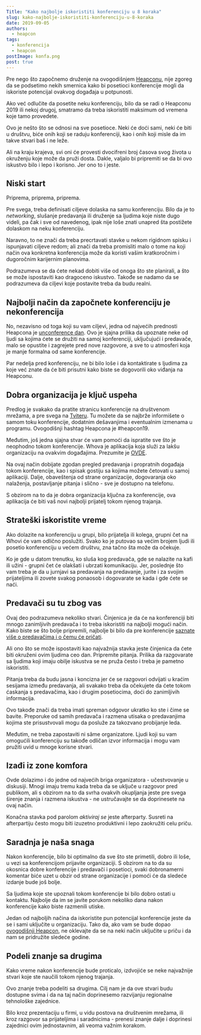 ```yaml
---
Title: "Kako najbolje iskoristiti konferenciju u 8 koraka"
slug: kako-najbolje-iskoristiti-konferenciju-u-8-koraka
date: 2019-09-05
authors:
  - heapcon
tags:
  - konferencija
  - heapcon
postImage: konfa.png
post: true
---
```


Pre nego što započnemo druženje na ovogodišnjem [Heapconu](https://heapcon.io), nije zgoreg da se podsetimo nekih smernica kako bi posetioci konferencije mogli da iskoriste potencijal ovakvog događaja u potpunosti.
<!--more-->

Ako već odlučite da posetite neku konferenciju, bilo da se radi o Heapconu 2019 ili nekoj drugoj, smatramo da treba iskoristiti maksimum od vremena koje tamo provedete.

Ovo je nešto što se odnosi na sve posetioce. Neki će doći sami, neki će biti u društvu, biće onih koji se raduju konferenciji, kao i onih koji misle da im takve stvari baš i ne leže.

Ali na kraju krajeva, svi oni će provesti dvocifreni broj časova svog života u okruženju koje može da pruži dosta. Dakle, valjalo bi pripremiti se da bi ovo iskustvo bilo i lepo i korisno. Jer ono to i jeste.

## Niski start

Priprema, priprema, priprema.

Pre svega, treba definisati ciljeve dolaska na samu konferenciju. Bilo da je to *networking*, slušanje predavanja ili druženje sa ljudima koje niste dugo videli, pa čak i sve od navedenog, ipak nije loše znati unapred šta postižete dolaskom na neku konferenciju.

Naravno, to ne znači da treba precrtavati stavke u nekom rigidnom spisku i ispunjavati ciljeve redom; ali znači da treba promisliti malo o tome na koji način ova konkretna konferencija može da koristi vašim kratkoročnim i dugoročnim karijernim planovima.

Podrazumeva se da ćete nekad dobiti više od onoga što ste planirali, a što se može ispostaviti kao dragoceno iskustvo. Takođe se nadamo da se podrazumeva da ciljevi koje postavite treba da budu realni.

## Najbolji način da započnete konferenciju je nekonferencija

No, nezavisno od toga koji su vam ciljevi, jedna od najvećih prednosti Heapcona je [unconference dan](https://heapspace.rs/blog/sta-je-unconference/). Ovo je sjajna prilika da upoznate neke od ljudi sa kojima ćete se družiti na samoj konferenciji, uključujući i predavače, malo se opustite i zagrejete pred nove razgovore, a sve to u atmosferi koja je manje formalna od same konferencije.

Par nedelja pred konferenciju, ne bi bilo loše i da kontaktirate s ljudima za koje već znate da će biti prisutni kako biste se dogovorili oko viđanja na Heapconu.

## Dobra organizacija je ključ uspeha

Predlog je svakako da pratite stranicu konferencije na društvenom mrežama, a pre svega na [Tviteru](https://twitter.com/heapconf). Tu možete da se najbrže informišete o samom toku konferencije, dodatnim dešavanjima i eventualnim izmenama u programu. Ovogodišnji hashtag Heapcona je #heapcon19.

Međutim, još jedna sjajna stvar će vam pomoći da ispratite sve što je neophodno tokom konferencije. Whova je aplikacija koja služi za lakšu organizaciju na ovakvim događajima. Prezumite je <a href="https://whova.com/portal/heapc_201909/?source=text_link" target="_blank"/>OVDE</a>.

Na ovaj način dobijate zgodan pregled predavanja i propratnih događaja tokom konferencije, kao i spisak gostiju sa kojima možete četovati u samoj aplikaciji. Dalje, obaveštenja od strane organizacije, dogovaranja oko nalaženja, postavljanje pitanja i slično - sve je dostupno na telefonu.

S obzirom na to da je dobra organizacija ključna za konferencije, ova aplikacija će biti vaš novi najbolji prijatelj tokom njenog trajanja.

## Strateški iskoristite vreme

Ako dolazite na konferenciju u grupi, bilo prijatelja ili kolega, grupni čet na Whovi će vam odlično poslužiti. Svako ko je putovao sa većim brojem ljudi ili posetio konferenciju u većem društvu, zna tačno šta može da očekuje.

Ko je gde u datom trenutku, ko sluša kog predavača, gde se nalazite na kafi ili užini - grupni čet će olakšati i ubrzati komunikaciju. Jer, poslednje što vam treba je da u jurnjavi sa predavanja na predavanje, jurite i za svojim prijateljima ili zovete svakog ponaosob i dogovarate se kada i gde ćete se naći.

## Predavači su tu zbog vas

Ovaj deo podrazumeva nekoliko stvari. Činjenica je da će na konferenciji biti mnogo zanimljivih predavača i to treba iskoristiti na najbolji mogući način. Kako biste se što bolje pripremili, najbolje bi bilo da pre konferencije [saznate više o predavačima i o čemu će pričati](https://heapcon.io/speakers/).

Ali ono što se može ispostaviti kao najvažnija stavka jeste činjenica da ćete biti okruženi ovim ljudima ceo dan. Pripremite pitanja. Prilika da razgovarate sa ljudima koji imaju obilje iskustva se ne pruža često i treba je pametno iskoristiti.

Pitanja treba da budu jasna i koncizna jer će se razgovori odvijati u kraćim sesijama između predavanja, ali svakako treba da očekujete da ćete tokom ćaskanja s predavačima, kao i drugim posetiocima, doći do zanimljivih informacija.

Ovo takođe znači da treba imati spreman odgovor ukratko ko ste i čime se bavite. Preporuke od samih predavača i razmena utisaka o predavanjima kojima ste prisustvovali mogu da posluže za takozvano probijanje leda.

Međutim, ne treba zapostaviti ni sâme organizatore. Ljudi koji su vam omogućili konferenciju su takođe odličan izvor informacija i mogu vam pružiti uvid u mnoge korisne stvari.

## Izađi iz zone komfora

Ovde dolazimo i do jedne od najvećih briga organizatora - učestvovanje u diskusiji. Mnogi imaju tremu kada treba da se uključe u razgovor pred publikom, ali s obzirom na to da svrha ovakvih okupljanja jeste pre svega širenje znanja i razmena iskustva - ne ustručavajte se da doprinesete na ovaj način.

Konačna stavka pod parolom *aktiviraj se* jeste afterparty. Susreti na afterpartiju često mogu biti izuzetno produktivni i lepo zaokružiti celu priču.

## Saradnja je naša snaga

Nakon konferencije, bilo bi optimalno da sve što ste primetili, dobro ili loše, u vezi sa konferencijom prijavite organizaciji. S obzirom na to da su okosnica dobre konferencije i  predavači i posetioci, svaki dobronamerni komentar biće uzet u obzir od strane organizacije i pomoći će da sledeće izdanje bude još bolje.

Sa ljudima koje ste upoznali tokom konferencije bi bilo dobro ostati u kontaktu. Najbolje da im se javite porukom nekoliko dana nakon konferencije kako biste razmenili utiske.

Jedan od najboljih načina da iskoristite pun potencijal konferencije jeste da se i sami uključite u organizaciju. Tako da, ako vam se bude dopao [ovogodišnji Heapcon](https://heapcon.io/), ne oklevajte da se na neki način uključite u priču i da nam se pridružite sledeće godine.

## Podeli znanje sa drugima

Kako vreme nakon konferencije bude proticalo, izdvojiće se neke najvažnije stvari koje ste naučili tokom njenog trajanja.

Ovo znanje treba podeliti sa drugima. Cilj nam je da ove stvari budu dostupne svima i da na taj način doprinesemo razvijanju regionalne tehnološke zajednice.

Bilo kroz prezentaciju u firmi, u vidu postova na društvenim mrežama, ili kroz razgovor sa prijateljima i saradnicima - prenesi znanje dalje i doprinesi zajednici ovim jednostavnim, ali veoma važnim korakom.
